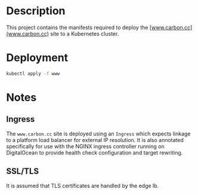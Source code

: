 # Description

This project contains the manifests required to deploy the [www.carbon.cc](www.carbon.cc) site to a Kubernetes cluster.

# Deployment

```bash
kubectl apply -f www
```

# Notes

## Ingress

The `www.carbon.cc` site is deployed using an `Ingress` which expects linkage to a platform load balancer for external IP resolution.
It is also annotated specifically for use with the NGINX ingress controller running on DigitalOcean to provide health check configuration and target rewriting.

## SSL/TLS

It is assumed that TLS certificates are handled by the edge lb.
